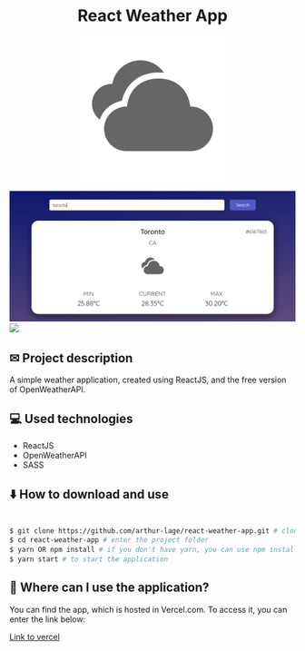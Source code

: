 <h1 align="center">
	React Weather App
</h1>

<p align="center">
	<img src="./src/images/cloudy.svg" />
</p>

<img src="./assets/app.png" />

<img src="./assets/gif.gif" />

## ✉ Project description

A simple weather application, created using ReactJS, and the free version of OpenWeatherAPI.

## 💻 Used technologies

- ReactJS
- OpenWeatherAPI
- SASS

## ⬇️ How to download and use

```bash

$ git clone https://github.com/arthur-lage/react-weather-app.git # clone the project repository to your machine
$ cd react-weather-app # enter the project folder
$ yarn OR npm install # if you don't have yarn, you can use npm install instead
$ yarn start # to start the application

```

## 📎 Where can I use the application?

You can find the app, which is hosted in Vercel.com. To access it, you can enter the link below:

<a href="https://react-weather-app-arthurlage.vercel.app">Link to vercel</a>
